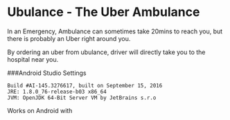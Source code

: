 # Ubulance - The Uber Ambulance
In an Emergency, Ambulance can sometimes take 20mins to reach you, but there is probably an Uber right around you.

By ordering an uber from ubulance, driver will directly take you to the hospital near you.

###Android Studio Settings
```Android Studio 2.2
Build #AI-145.3276617, built on September 15, 2016
JRE: 1.8.0_76-release-b03 x86_64
JVM: OpenJDK 64-Bit Server VM by JetBrains s.r.o
```

Works on Android with
```Sdk Version 15 till 24
```



